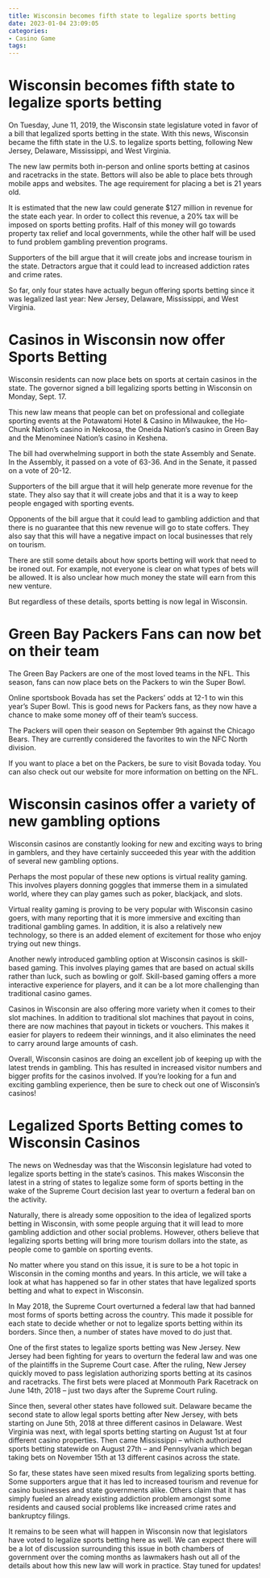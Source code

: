 ```yaml
---
title: Wisconsin becomes fifth state to legalize sports betting
date: 2023-01-04 23:09:05
categories:
- Casino Game
tags:
---
```



#  Wisconsin becomes fifth state to legalize sports betting

On Tuesday, June 11, 2019, the Wisconsin state legislature voted in favor of a bill that legalized sports betting in the state. With this news, Wisconsin became the fifth state in the U.S. to legalize sports betting, following New Jersey, Delaware, Mississippi, and West Virginia.

The new law permits both in-person and online sports betting at casinos and racetracks in the state. Bettors will also be able to place bets through mobile apps and websites. The age requirement for placing a bet is 21 years old.

It is estimated that the new law could generate $127 million in revenue for the state each year. In order to collect this revenue, a 20% tax will be imposed on sports betting profits. Half of this money will go towards property tax relief and local governments, while the other half will be used to fund problem gambling prevention programs.

Supporters of the bill argue that it will create jobs and increase tourism in the state. Detractors argue that it could lead to increased addiction rates and crime rates.

So far, only four states have actually begun offering sports betting since it was legalized last year: New Jersey, Delaware, Mississippi, and West Virginia.

#  Casinos in Wisconsin now offer Sports Betting

Wisconsin residents can now place bets on sports at certain casinos in the state. The governor signed a bill legalizing sports betting in Wisconsin on Monday, Sept. 17.

This new law means that people can bet on professional and collegiate sporting events at the Potawatomi Hotel & Casino in Milwaukee, the Ho-Chunk Nation’s casino in Nekoosa, the Oneida Nation’s casino in Green Bay and the Menominee Nation’s casino in Keshena. 

The bill had overwhelming support in both the state Assembly and Senate. In the Assembly, it passed on a vote of 63-36. And in the Senate, it passed on a vote of 20-12. 

Supporters of the bill argue that it will help generate more revenue for the state. They also say that it will create jobs and that it is a way to keep people engaged with sporting events. 

Opponents of the bill argue that it could lead to gambling addiction and that there is no guarantee that this new revenue will go to state coffers. They also say that this will have a negative impact on local businesses that rely on tourism. 

There are still some details about how sports betting will work that need to be ironed out. For example, not everyone is clear on what types of bets will be allowed. It is also unclear how much money the state will earn from this new venture. 

But regardless of these details, sports betting is now legal in Wisconsin.

#  Green Bay Packers Fans can now bet on their team

The Green Bay Packers are one of the most loved teams in the NFL. This season, fans can now place bets on the Packers to win the Super Bowl.

Online sportsbook Bovada has set the Packers’ odds at 12-1 to win this year’s Super Bowl. This is good news for Packers fans, as they now have a chance to make some money off of their team’s success.

The Packers will open their season on September 9th against the Chicago Bears. They are currently considered the favorites to win the NFC North division.

If you want to place a bet on the Packers, be sure to visit Bovada today. You can also check out our website for more information on betting on the NFL.

#  Wisconsin casinos offer a variety of new gambling options

Wisconsin casinos are constantly looking for new and exciting ways to bring in gamblers, and they have certainly succeeded this year with the addition of several new gambling options.

Perhaps the most popular of these new options is virtual reality gaming. This involves players donning goggles that immerse them in a simulated world, where they can play games such as poker, blackjack, and slots.

Virtual reality gaming is proving to be very popular with Wisconsin casino goers, with many reporting that it is more immersive and exciting than traditional gambling games. In addition, it is also a relatively new technology, so there is an added element of excitement for those who enjoy trying out new things.

Another newly introduced gambling option at Wisconsin casinos is skill-based gaming. This involves playing games that are based on actual skills rather than luck, such as bowling or golf. Skill-based gaming offers a more interactive experience for players, and it can be a lot more challenging than traditional casino games.

Casinos in Wisconsin are also offering more variety when it comes to their slot machines. In addition to traditional slot machines that payout in coins, there are now machines that payout in tickets or vouchers. This makes it easier for players to redeem their winnings, and it also eliminates the need to carry around large amounts of cash.

Overall, Wisconsin casinos are doing an excellent job of keeping up with the latest trends in gambling. This has resulted in increased visitor numbers and bigger profits for the casinos involved. If you’re looking for a fun and exciting gambling experience, then be sure to check out one of Wisconsin’s casinos!

#  Legalized Sports Betting comes to Wisconsin Casinos

The news on Wednesday was that the Wisconsin legislature had voted to legalize sports betting in the state’s casinos. This makes Wisconsin the latest in a string of states to legalize some form of sports betting in the wake of the Supreme Court decision last year to overturn a federal ban on the activity.

Naturally, there is already some opposition to the idea of legalized sports betting in Wisconsin, with some people arguing that it will lead to more gambling addiction and other social problems. However, others believe that legalizing sports betting will bring more tourism dollars into the state, as people come to gamble on sporting events.

No matter where you stand on this issue, it is sure to be a hot topic in Wisconsin in the coming months and years. In this article, we will take a look at what has happened so far in other states that have legalized sports betting and what to expect in Wisconsin.

In May 2018, the Supreme Court overturned a federal law that had banned most forms of sports betting across the country. This made it possible for each state to decide whether or not to legalize sports betting within its borders. Since then, a number of states have moved to do just that.

One of the first states to legalize sports betting was New Jersey. New Jersey had been fighting for years to overturn the federal law and was one of the plaintiffs in the Supreme Court case. After the ruling, New Jersey quickly moved to pass legislation authorizing sports betting at its casinos and racetracks. The first bets were placed at Monmouth Park Racetrack on June 14th, 2018 – just two days after the Supreme Court ruling.

Since then, several other states have followed suit. Delaware became the second state to allow legal sports betting after New Jersey, with bets starting on June 5th, 2018 at three different casinos in Delaware. West Virginia was next, with legal sports betting starting on August 1st at four different casino properties. Then came Mississippi – which authorized sports betting statewide on August 27th – and Pennsylvania which began taking bets on November 15th at 13 different casinos across the state.

So far, these states have seen mixed results from legalizing sports betting. Some supporters argue that it has led to increased tourism and revenue for casino businesses and state governments alike. Others claim that it has simply fueled an already existing addiction problem amongst some residents and caused social problems like increased crime rates and bankruptcy filings.

It remains to be seen what will happen in Wisconsin now that legislators have voted to legalize sports betting here as well. We can expect there will be a lot of discussion surrounding this issue in both chambers of government over the coming months as lawmakers hash out all of the details about how this new law will work in practice. Stay tuned for updates!